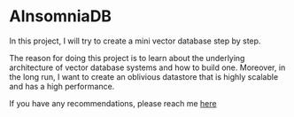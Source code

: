 # AInsomniaDB 

In this project, I will try to create a mini vector database step by step.

The reason for doing this project is to learn about the underlying architecture of vector database systems and how to build one. Moreover, in the long run, I want to create an oblivious datastore that is highly scalable and has a high performance.

If you have any recommendations, please reach me [here](mailto:arashmdp@gmail.com)
